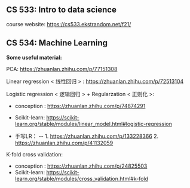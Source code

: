 ## CS 533: Intro to data science

course website: https://cs533.ekstrandom.net/f21/

## CS 534: Machine Learning

**Some useful material:**

PCA: https://zhuanlan.zhihu.com/p/77151308

Linear regression < 线性回归 > : https://zhuanlan.zhihu.com/p/72513104

Logistic regression < 逻辑回归 > + Regularzation < 正则化 >: 

- conception : https://zhuanlan.zhihu.com/p/74874291

- Scikit-learn: https://scikit-learn.org/stable/modules/linear_model.html#logistic-regression

- 手写LR： -- 1. https://zhuanlan.zhihu.com/p/133228366 2. https://zhuanlan.zhihu.com/p/41132059


K-fold cross validation:
- conception : https://zhuanlan.zhihu.com/p/24825503
- Scikit-learn: https://scikit-learn.org/stable/modules/cross_validation.html#k-fold
